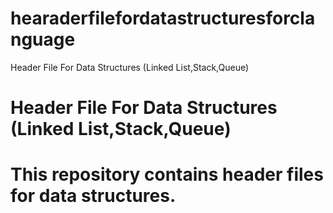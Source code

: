 # hearaderfilefordatastructuresforclanguage
Header File For Data Structures (Linked List,Stack,Queue) 
<h1>Header File For Data Structures (Linked List,Stack,Queue)<h1>
<p1>This repository contains header files for data structures.<p1>
